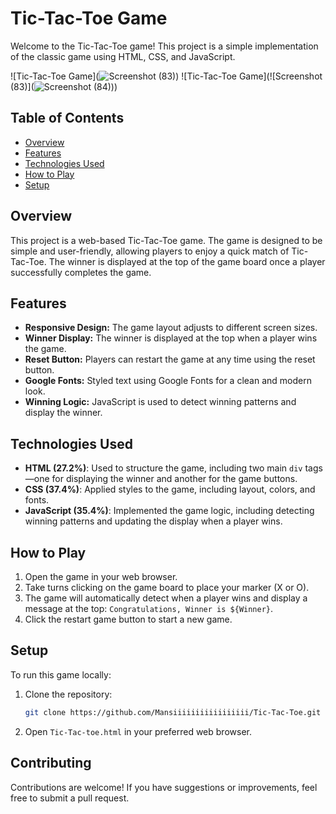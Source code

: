 # Tic-Tac-Toe Game

Welcome to the Tic-Tac-Toe game! This project is a simple implementation of the classic game using HTML, CSS, and JavaScript.

![Tic-Tac-Toe Game](![Screenshot (83)](https://github.com/user-attachments/assets/15839700-4257-42b3-b4b9-84c12648f69b))
![Tic-Tac-Toe Game](![Screenshot (83)](![Screenshot (84)](https://github.com/user-attachments/assets/d5740c40-a640-4c43-b43b-af50d1e4ea69)))

## Table of Contents

- [Overview](https://github.com/Mansiiiiiiiiiiiiiiiii/Tic-Tac-Toe/new/main?filename=README.md)
- [Features](https://github.com/Mansiiiiiiiiiiiiiiiii/Tic-Tac-Toe/new/main?filename=README.md)
- [Technologies Used](https://github.com/Mansiiiiiiiiiiiiiiiii/Tic-Tac-Toe/new/main?filename=README.md)
- [How to Play](https://github.com/Mansiiiiiiiiiiiiiiiii/Tic-Tac-Toe/new/main?filename=README.md)
- [Setup](https://github.com/Mansiiiiiiiiiiiiiiiii/Tic-Tac-Toe/new/main?filename=README.md)

## Overview

This project is a web-based Tic-Tac-Toe game. The game is designed to be simple and user-friendly, allowing players to enjoy a quick match of Tic-Tac-Toe. The winner is displayed at the top of the game board once a player successfully completes the game.

## Features

- **Responsive Design:** The game layout adjusts to different screen sizes.
- **Winner Display:** The winner is displayed at the top when a player wins the game.
- **Reset Button:** Players can restart the game at any time using the reset button.
- **Google Fonts:** Styled text using Google Fonts for a clean and modern look.
- **Winning Logic:** JavaScript is used to detect winning patterns and display the winner.

## Technologies Used

- **HTML (27.2%)**: Used to structure the game, including two main `div` tags—one for displaying the winner and another for the game buttons.
- **CSS (37.4%)**: Applied styles to the game, including layout, colors, and fonts.
- **JavaScript (35.4%)**: Implemented the game logic, including detecting winning patterns and updating the display when a player wins.

## How to Play

1. Open the game in your web browser.
2. Take turns clicking on the game board to place your marker (X or O).
3. The game will automatically detect when a player wins and display a message at the top: `Congratulations, Winner is ${Winner}`.
4. Click the restart game button to start a new game.

## Setup

To run this game locally:

1. Clone the repository:
    ```bash
    git clone https://github.com/Mansiiiiiiiiiiiiiiiii/Tic-Tac-Toe.git
    ```
2. Open `Tic-Tac-toe.html` in your preferred web browser.

## Contributing

Contributions are welcome! If you have suggestions or improvements, feel free to submit a pull request.
